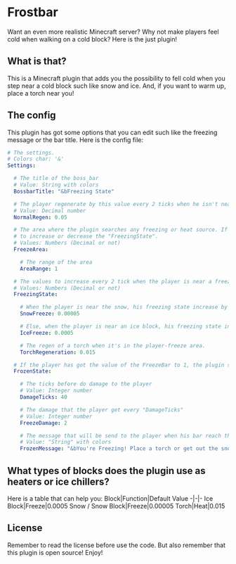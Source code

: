 # Frostbar
Want an even more realistic Minecraft server? Why not make players feel cold when walking on a cold block? Here is the just plugin!

## What is that?
This is a Minecraft plugin that adds you the possibility to fell cold when you step near a cold block such like snow and ice. And, if you want to warm up, 
place a torch near you!

## The config
This plugin has got some options that you can edit such like the freezing message or the bar title. Here is the config file:
```yml
# The settings.
# Colors char: '&'
Settings:

  # The title of the boss_bar
  # Value: String with colors
  BossbarTitle: "&bFreezing State"

  # The player regenerate by this value every 2 ticks when he isn't near a freezing source.
  # Value: Decimal number
  NormalRegen: 0.05

  # The area where the plugin searches any freezing or heat source. If it finds something in this region, it provides
  # to increase or decrease the "FreezingState".
  # Values: Numbers (Decimal or not)
  FreezeArea:

    # The range of the area
    AreaRange: 1

  # The values to increase every 2 tick when the player is near a freezing material such like ice or snow
  # Values: Numbers (Decimal or not)
  FreezingState:

    # When the player is near the snow, his freezing state increase by this value
    SnowFreeze: 0.00005

    # Else, when the player is near an ice block, his freezing state increase by this value
    IceFreeze: 0.0005

    # The regen of a torch when it's in the player-freeze area.
    TorchRegeneration: 0.015

  # If the player has got the value of the FreezeBar to 1, the plugin starts doing that you see below.
  FrozenState:

    # The ticks before do damage to the player
    # Value: Integer number
    DamageTicks: 40

    # The damage that the player get every "DamageTicks"
    # Value: Integer number
    FreezeDamage: 2

    # The message that will be send to the player when his bar reach the 1 value
    # Value: "String" with colors
    FrozenMessage: "&bYou're Freezing! Place a torch or get out the snow/ice!"
```

## What types of blocks does the plugin use as heaters or ice chillers?
Here is a table that can help you:
Block|Function|Default Value
-|-|-
Ice Block|Freeze|0.0005
Snow / Snow Block|Freeze|0.00005
Torch|Heat|0.015

## License
Remember to read the license before use the code. But also remember that this plugin is open source! Enjoy!

